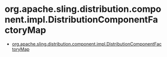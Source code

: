 # org.apache.sling.distribution.component.impl.DistributionComponentFactoryMap

 * [org.apache.sling.distribution.component.impl.DistributionComponentFactoryMap](./org/apache/sling/distribution/component/impl/DistributionComponentFactoryMap.md)
